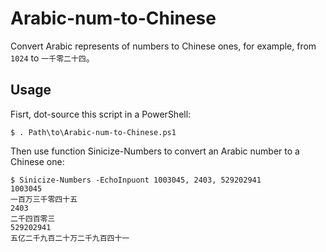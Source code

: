 # Arabic-num-to-Chinese

Convert Arabic represents of numbers to Chinese ones, for example, from `1024` to `一千零二十四`。

## Usage

Fisrt, dot-source this script in a PowerShell:

    $ . Path\to\Arabic-num-to-Chinese.ps1

Then use function Sinicize-Numbers to convert an Arabic number to a Chinese one:

``` Console
$ Sinicize-Numbers -EchoInpuont 1003045, 2403, 529202941
1003045
一百万三千零四十五
2403
二千四百零三
529202941
五亿二千九百二十万二千九百四十一
```
